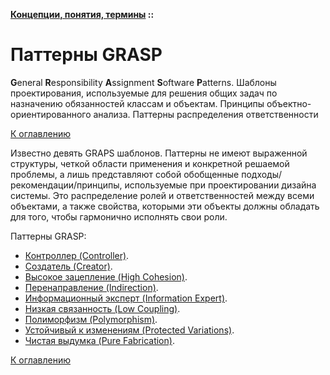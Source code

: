 **[Концепции, понятия, термины](../README.md#concepts) ::**
# Паттерны GRASP

**G**eneral **R**esponsibility **A**ssignment **S**oftware **P**atterns. Шаблоны проектирования, используемые для решения общих задач по назначению обязанностей классам и объектам. Принципы объектно-ориентированного анализа. Паттерны распределения ответственности

<!--
https://ru.wikipedia.org/wiki/GRASP
https://alishoff.com/blog/365
https://bool.dev/blog/detail/grasp-printsipy
https://habr.com/ru/articles/92570/
-->

[К оглавлению](../README.md#concepts)

Известно девять GRAPS шаблонов. Паттерны не имеют выраженной структуры, четкой области применения и конкретной решаемой проблемы, а лишь представляют собой обобщенные подходы/рекомендации/принципы, используемые при проектировании дизайна системы. Это распределение ролей и ответственностей между всеми объектами, а также свойства, которыми эти объекты должны обладать для того, чтобы гармонично исполнять свои роли.

Паттерны GRASP:
- [Контроллер (Controller)](../patterns/design/grasp/controller).
- [Создатель (Creator)](../patterns/design/grasp/creator).
- [Высокое зацепление (High Cohesion)](../patterns/design/grasp/high-cohesion).
- [Перенаправление (Indirection)](../patterns/design/grasp/indirection).
- [Информационный эксперт (Information Expert)](../patterns/design/grasp/information-expert).
- [Низкая связанность (Low Coupling)](../patterns/design/grasp/low-coupling).
- [Полиморфизм (Polymorphism)](../patterns/design/grasp/polymorphism).
- [Устойчивый к изменениям (Protected Variations)](../patterns/design/grasp/protected-variations).
- [Чистая выдумка (Pure Fabrication)](../patterns/design/grasp/pure-fabrication).

[К оглавлению](../README.md#concepts)
